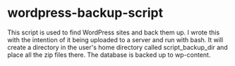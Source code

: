 # wordpress-backup-script
This script is used to find WordPress sites and back them up. I wrote this with the intention of it being uploaded to a server and run with bash. It will create a directory in the user's home directory called script_backup_dir and place all the zip files there. The database is backed up to wp-content.
